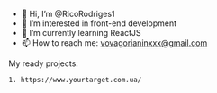 - 👋 Hi, I’m @RicoRodriges1
- 👀 I’m interested in front-end development
- 🌱 I’m currently learning ReactJS
- 📫 How to reach me: vovagorianinxxx@gmail.com 



My ready projects:

    1. https://www.yourtarget.com.ua/


<!---
RicoRodriges1/RicoRodriges1 is a ✨ special ✨ repository because its `README.md` (this file) appears on your GitHub profile.
You can click the Preview link to take a look at your changes.
--->
